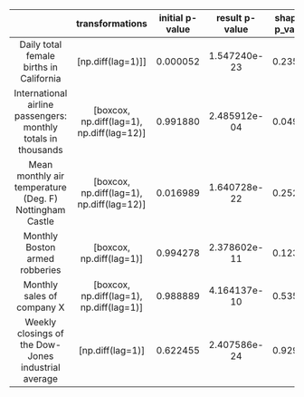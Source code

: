 |                                          | transformations |  initial p-value  | result p-value | shapiro p_value | normaltest p_value |
|:------------------------------------------------------------:|:---------------:|:-----------------:|:--------------:|:--------------:|:--------------:|
| Daily total female births in California | [np.diff(lag=1)]]  | 0.000052 | 1.547240e-23 |     0.23546   |  0.61191 |
| International airline passengers: monthly totals in thousands | [boxcox, np.diff(lag=1), np.diff(lag=12)]  | 0.991880  | 2.485912e-04 |     0.04918   | 0.07974|
| Mean monthly air temperature (Deg. F) Nottingham Castle | [boxcox, np.diff(lag=1), np.diff(lag=12)]  | 0.016989 |	1.640728e-22 |	0.25286 |	0.68924 |
| Monthly Boston armed robberies | [boxcox, np.diff(lag=1)]  | 0.994278 |	2.378602e-11 |	0.12342 |	0.68847  |
| Monthly sales of company X | [boxcox, np.diff(lag=1), np.diff(lag=1)]  | 0.988889 |	4.164137e-10 |	0.53576 |	0.77516 |
| Weekly closings of the Dow-Jones industrial average | [np.diff(lag=1)]  | 0.622455 |	2.407586e-24 |	0.92912 |	0.87778 |
